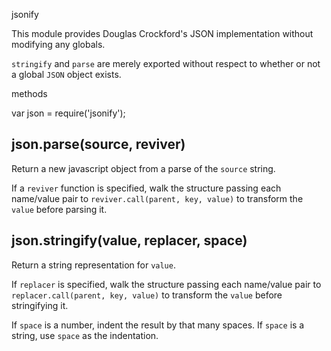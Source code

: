 jsonify


This module provides Douglas Crockford's JSON implementation without modifying
any globals.

`stringify` and `parse` are merely exported without respect to whether or not a
global `JSON` object exists.

methods


var json = require('jsonify');

json.parse(source, reviver)
---------------------------

Return a new javascript object from a parse of the `source` string.

If a `reviver` function is specified, walk the structure passing each name/value
pair to `reviver.call(parent, key, value)` to transform the `value` before
parsing it.

json.stringify(value, replacer, space)
--------------------------------------

Return a string representation for `value`.

If `replacer` is specified, walk the structure passing each name/value pair to
`replacer.call(parent, key, value)` to transform the `value` before stringifying
it.

If `space` is a number, indent the result by that many spaces.
If `space` is a string, use `space` as the indentation.
